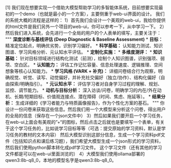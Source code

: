 [1]
我们现在想要实现一个借助大模型帮助学习的多智能体系统，目前想要实现最初的一个demo（也就是最小的一个方案），主要侧重于web-ui界面的设计。
我们的系统大概的流程是这样的：
1）首先我们会设计一个美观的web-ui，我给你提供的html文件是我们另外一个项目的web-ui，你可以参考一下，从中学习一下。
2）然后我们进入系统，会先进行一个全局的用户的个人表单的填写，主要关注于：
""" **深度诊断与基线评估 (Deep Diagnostic & Baseline Assessment)**
    *   **目标：** 精准定位起点，明确优劣势，识别学习偏好。
    *   **科学基础：** 认知能力测试、知识图谱、学习风格分析、元认知水平评估。
    *   **定制化实施：**
        *   **多维度测评：**
            *   **知识基础：** 针对目标领域进行结构化测试（前测），绘制个人知识图谱，识别强项、弱项、空白区。
            *   **认知能力：** 评估工作记忆容量、信息处理速度、逻辑推理、空间想象等核心认知能力。
            *   **学习风格 (VARK + 补充)：** 详细问卷结合行为观察，明确视觉、听觉、读写、动觉偏好，并补充社交偏好（独立/协作）、结构化偏好（自由探索/明确指引）。
            *   **元认知水平：** 评估学习者对自身学习过程的理解、规划、监控、调节能力。
            *   **动机与目标分析：** 深入访谈/问卷，明确学习的内在/外在动机、长期/短期目标、价值观连接点、潜在障碍（时间、焦虑、拖延等）。
        *   **结果分析：** 生成详细的《学习者能力与特质画像报告》，作为个性化方案的基石。
"""
你设计一份问卷来获取这些信息。然后我们用一个大模型来分析这个问卷，得出用户的全局的信息（保存在一个json文件中）
3）然后如果我们要开启一个学习任务，在web-ui上面会有美观的”+“的图标，然后点击之后就也是要填写一个表单，有关于这个学习任务的，比如说学习目标等等（可选：提交原始的学习资料，默认是学习任务的教材的文本内容）
然后大模型识别这部分信息，生成一个学习资料pdf文件（包括知识点和课后练习题），我们希望大模型生成一个json形式的学习资料，然后我们使用python脚本转化成pdf学习文件。
这个学习文件（还有其他的学习文件都是可以在web-ui里面浏览的）
4）大模型我们使用ollama部署的qwen3:8b-q8_0，本地的模型名字是qwen3:8b-q8_0。
